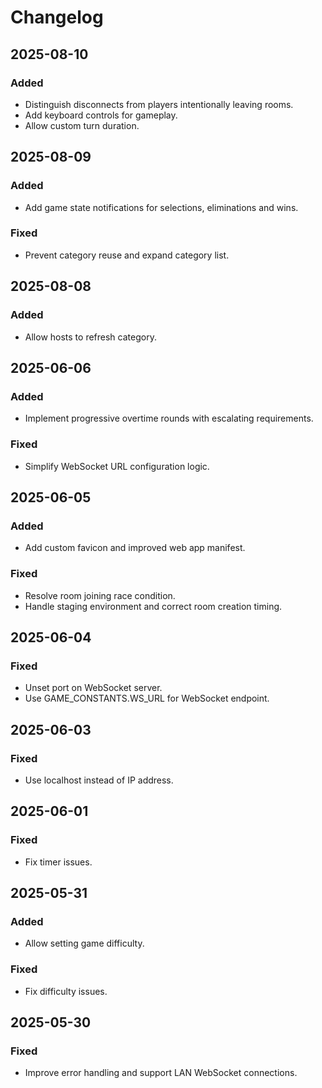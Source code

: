 # Changelog

## 2025-08-10
### Added
- Distinguish disconnects from players intentionally leaving rooms.
- Add keyboard controls for gameplay.
- Allow custom turn duration.

## 2025-08-09
### Added
- Add game state notifications for selections, eliminations and wins.
### Fixed
- Prevent category reuse and expand category list.

## 2025-08-08
### Added
- Allow hosts to refresh category.

## 2025-06-06
### Added
- Implement progressive overtime rounds with escalating requirements.
### Fixed
- Simplify WebSocket URL configuration logic.

## 2025-06-05
### Added
- Add custom favicon and improved web app manifest.
### Fixed
- Resolve room joining race condition.
- Handle staging environment and correct room creation timing.

## 2025-06-04
### Fixed
- Unset port on WebSocket server.
- Use GAME_CONSTANTS.WS_URL for WebSocket endpoint.

## 2025-06-03
### Fixed
- Use localhost instead of IP address.

## 2025-06-01
### Fixed
- Fix timer issues.

## 2025-05-31
### Added
- Allow setting game difficulty.
### Fixed
- Fix difficulty issues.

## 2025-05-30
### Fixed
- Improve error handling and support LAN WebSocket connections.
